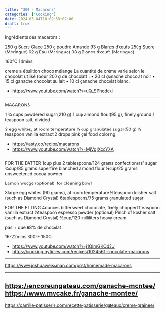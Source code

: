 ```yaml
---
title: "300 - Macarons"
categories: ["Cooking"]
date: 2024-05-04T18:02:38+02:00
draft: true
---
```


Ingrédients des macarons : 

250 g Sucre Glace
250 g poudre Amande 
93 g Blancs d’œufs
250g Sucre (Meringue)
62 g Eau (Meringue)
93 g Blancs d’œufs (Meringue)

160°C 14mins


creme a ébulition
choco mélange
La quantité de crème varie selon le chocolat utilisé (pour 200 g de chocolat) :
•    20 cl ganache chocolat noir
•    15 cl ganache chocolat au lait
•    10 cl ganache chocolat blanc. 

- https://www.youtube.com/watch?v=uQ_SPhcdckI
---
MACARONS

1 ¾ cups powdered sugar(210 g)
1 cup almond flour(95 g), finely ground
1 teaspoon salt, divided

3 egg whites, at room temperature
¼ cup granulated sugar(50 g)
½ teaspoon vanilla extract
2 drops pink gel food coloring

- https://tasty.co/recipe/macarons
- https://www.youtube.com/watch?v=MjVgIXccYXA
---
FOR THE BATTER
1cup plus 2 tablespoons/124 grams confectioners’ sugar
¾cup/85 grams superfine blanched almond flour
¼cup/25 grams unsweetened cocoa powder

Lemon wedge (optional), for cleaning bowl

3large egg whites (90 grams), at room temperature
½teaspoon kosher salt (such as Diamond Crystal)
6tablespoons/75 grams granulated sugar


FOR THE FILLING
4ounces bittersweet chocolate, finely chopped
1teaspoon vanilla extract
½teaspoon espresso powder (optional)
Pinch of kosher salt (such as Diamond Crystal)
½cup/120 milliliters heavy cream

pas + que 68% de chocolat

16-22mins
300°F 150C

- https://www.youtube.com/watch?v=j1QImGKOd5U
- https://cooking.nytimes.com/recipes/1024561-chocolate-macarons

---
https://www.joshuaweissman.com/post/homemade-macarons

---
https://encoreungateau.com/ganache-montee/
https://www.mycake.fr/ganache-montee/
---
https://camille-patisserie.com/recette-patisserie/gateaux/creme-grainee/